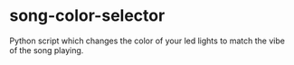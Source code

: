 # song-color-selector
Python script which changes the color of your led lights to match the vibe of the song playing.

